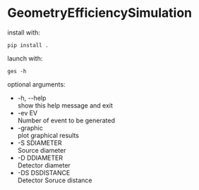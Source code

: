 # GeometryEfficiencySimulation

install with:

`pip install .`

launch with:

`ges -h`

optional arguments:
-  -h, --help\
    show this help message and exit
-  -ev EV     \
    Number of event to be generated
-  -graphic   \
    plot graphical results
-  -S SDIAMETER\
    Source diameter
-  -D DDIAMETER\
    Detector diameter
-  -DS DSDISTANCE\
  Detector Soruce distance

